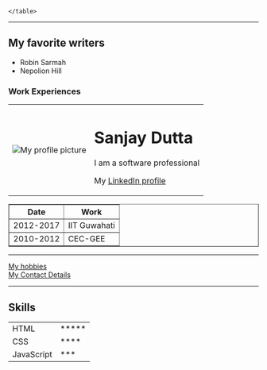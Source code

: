 
 <!DOCTYPE html>
<html>
<head>
	<meta charset="UTF-8">
<title>Sanjay's personal website</title>
<link rel="stylesheet" type="text/css" href="css/style.css">

</head>
<body>
	<table cellspacing="20">
		<tr>
			<td><img src="images/sanjay.png" alt="My profile picture"></td>
			<td><h1>Sanjay Dutta</h1>
<p>I am a software professional</p>
<p>My <a href="https://www.linkedin.com/in/sanjay-dutta/"> LinkedIn profile </a> </p>
			</td>
		</tr>


	</table>

<hr>
<h2>My favorite writers</h2>
<ul>
	<li>Robin Sarmah</li>
	<li>Nepolion Hill</li>
</ul>
<h3>Work Experiences</h3>
<table border="1">
	<thead>
		<tr>
			<th>Date</th>
			<th>Work</th>
		</tr>
	</thead>
	<tbody></tbody>
	<tfoot></tfoot>
	<tr>
		<td>2012-2017</td>
		<td>IIT Guwahati</td>
	</tr>
	<tr>
		<td>2010-2012</td>
		<td>CEC-GEE</td>
	</tr>
</table>
<hr>
<a href="hobbies.html">My hobbies</a> <br>
<a href="contact.html">My Contact Details</a>
<hr>
<h2>Skills</h2>
<table>
	<tr>
		<td>
		HTML
	</td>
	<td>*****</td>
	</tr>
	<tr>
		<td>
			CSS
		</td>
		<td>****	</td>
	</tr>
	<tr>
		<td>
			JavaScript
		</td>
		<td>***		</td>
	</tr>
</table>
</body>
</html>
